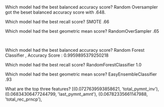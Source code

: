 Which model had the best balanced accuracy score? Random Oversampler got the beset balanced accuracy score with .648. 


Which model had the best recall score?
SMOTE .66

Which model had the best geometric mean score? RandomOverSampler .65

<br/>

Which model had the best balanced accuracy score? Random Forest Classifier ,  Accuracy Score : 0.9959895379250218


Which model had the best recall score?
 RandomForestClassifier 1.0

Which model had the best geometric mean score? EasyEnsembleClassifier .93


What are the top three features?
[(0.0727639593858621, 'total_pymnt_inv'),
 (0.06834306477244799, 'last_pymnt_amnt'),
 (0.06782335661147988, 'total_rec_prncp'),